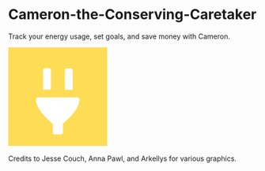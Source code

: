 # Cameron-the-Conserving-Caretaker
Track your energy usage, set goals, and save money with Cameron.

![Cameron Logo](https://github.com/Profilist/Cameron-the-Conserving-Caretaker/blob/main/conserving-caretaker/public/logo.png?raw=true)

Credits to Jesse Couch, Anna Pawl, and Arkellys for various graphics.
